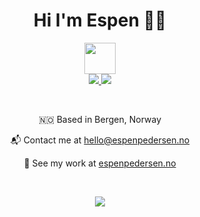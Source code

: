 <div align="center">  
  <h1>Hi I'm Espen 👋🏼 </h1>
  
  <img src="https://media.giphy.com/media/WFZvB7VIXBgiz3oDXE/giphy.gif" width="50">
    
  <div>
    <a href="https://www.linkedin.com/in/espen-holm-pedersen-0a36a315a/">
      <img src="https://img.shields.io/badge/LinkedIn-blue?logo=linkedin&logoColor=white">
    </a>
    <a href="mailto:hello@espenpedersen.no">
      <img src="https://img.shields.io/badge/Contact Me-red">
    </a>
  </div>
  
  &nbsp;
      
  <p>🇳🇴 Based in Bergen, Norway</p>
  <p>📬 Contact me at <a href="mailto:hello@espenpedersen.no">hello@espenpedersen.no</a></p>
  <p>🎯 See my work at <a href="https://www.espenpedersen.no">espenpedersen.no</a></p>
  
  &nbsp;
      
  <img src="https://skillicons.dev/icons?i=js,html,css,bootstrap,figma,git,mongodb,mysql,netlify,nodejs,php,postman,react,sass,tailwind,vite,webpack,wordpress&perline=9">
  
</div>

